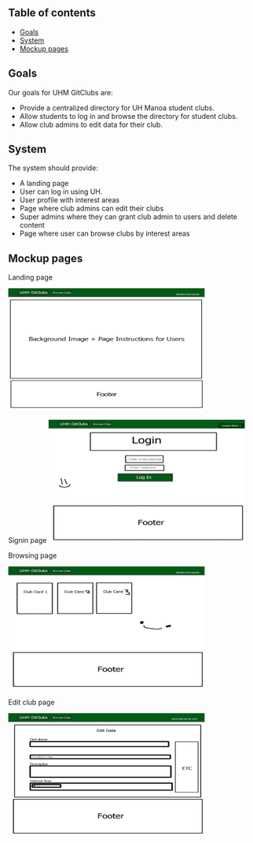 ## Table of contents

* [Goals](#goals)
* [System](#system)
* [Mockup pages](#mockup-pages)


## Goals
Our goals for UHM GitClubs are:

* Provide a centralized directory for UH Manoa student clubs.
* Allow students to log in and browse the directory for student clubs.
* Allow club admins to edit data for their club.

## System
The system should provide:

* A landing page
* User can log in using UH.
* User profile with interest areas
* Page where club admins can edit their clubs
* Super admins where they can grant club admin to users and delete content
* Page where user can browse clubs by interest areas

## Mockup pages

Landing page

<img src="/doc/user-landing-page-mockup.png" width="400" height="250">

Signin page
<img src="/doc/login-page-mockup.png" width="400" height="250">

Browsing page

<img src="/doc/user-browse-page-mockup.png" width="400" height="250">

Edit club page

<img src="/doc/admin-club-edit-page-mockup.png" width="400" height="250">